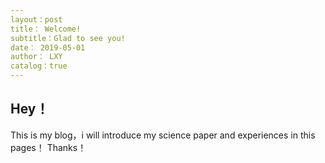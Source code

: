 ```yaml
---
layout：post
title： Welcome!
subtitle：Glad to see you! 
date： 2019-05-01
author： LXY
catalog：true
---
```


## Hey！ 

This is my blog，i will introduce my science paper and experiences in this pages！
Thanks！
